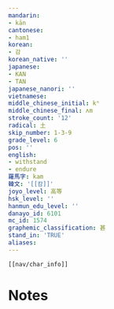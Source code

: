 ```yaml
---
mandarin:
- kān
cantonese:
- ham1
korean:
- 감
korean_native: ''
japanese:
- KAN
- TAN
japanese_nanori: ''
vietnamese:
middle_chinese_initial: kʰ
middle_chinese_final: ʌm
stroke_count: '12'
radical: 土
skip_number: 1-3-9
grade_level: 6
pos: ''
english:
- withstand
- endure
羅馬字: kam
韓文: '[[캄]]'
joyo_level: 高等
hsk_level: ''
hanmun_edu_level: ''
danayo_id: 6101
mc_id: 1574
graphemic_classification: 甚
stand_in: 'TRUE'
aliases:
---
```

```meta-bind-embed
[[nav/char_info]]
```

# Notes
